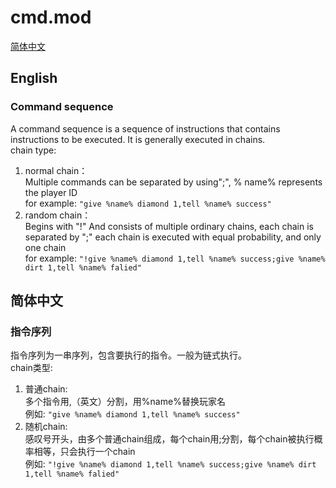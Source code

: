 # cmd.mod
[简体中文](#%e7%ae%80%e4%bd%93%e4%b8%ad%e6%96%87)
## English
### Command sequence
A command sequence is a sequence of instructions that contains instructions to be executed. It is generally executed in chains.  
chain type:
1. normal chain：  
Multiple commands can be separated by using";", % name% represents the player ID  
for example: `"give %name% diamond 1,tell %name% success"` 
1. random chain：  
Begins with "!" And consists of multiple ordinary chains, each chain is separated by ";" each chain is executed with equal probability, and only one chain  
for example: `"!give %name% diamond 1,tell %name% success;give %name% dirt 1,tell %name% falied"`

## 简体中文
### 指令序列  
指令序列为一串序列，包含要执行的指令。一般为链式执行。  
chain类型:   
1. 普通chain:   
多个指令用,（英文）分割，用%name%替换玩家名  
例如: `"give %name% diamond 1,tell %name% success"`  
2. 随机chain:   
感叹号开头，由多个普通chain组成，每个chain用;分割，每个chain被执行概率相等，只会执行一个chain  
例如: `"!give %name% diamond 1,tell %name% success;give %name% dirt 1,tell %name% falied"`

